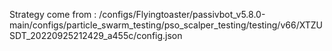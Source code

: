 Strategy come from : /configs/Flyingtoaster/passivbot_v5.8.0-main/configs/particle_swarm_testing/pso_scalper_testing/testing/v66/XTZUSDT_20220925212429_a455c/config.json